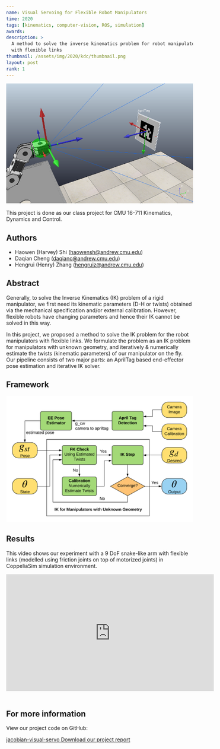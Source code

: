 ```yaml
---
name: Visual Servoing for Flexible Robot Manipulators
time: 2020
tags: [kinematics, computer-vision, ROS, simulation]
awards:
description: >
  A method to solve the inverse kinematics problem for robot manipulators
  with flexible links
thumbnail: /assets/img/2020/kdc/thumbnail.png
layout: post
rank: 1
---
```

![Simulation](/assets/img/2020/kdc/frame_confirmation.png)

This project is done as our class project for
CMU 16-711 Kinematics, Dynamics and Control.

## Authors

- Haowen (Harvey) Shi (haowensh@andrew.cmu.edu)
- Daqian Cheng (daqianc@andrew.cmu.edu)
- Hengrui (Henry) Zhang (hengruiz@andrew.cmu.edu)

## Abstract

Generally, to solve the Inverse Kinematics (IK) problem of a rigid manipulator,
we first need its kinematic parameters (D-H or twists) obtained via
the mechanical specification and/or external calibration.
However, flexible robots have changing parameters and hence their IK cannot
be solved in this way.

In this project, we proposed a method to solve the IK problem for the robot
manipulators with flexible links. We formulate the problem as an IK problem for
manipulators with unknown geometry, and iteratively & numerically estimate
the twists (kinematic parameters) of our manipulator on the fly.
Our pipeline consists of two major parts: an AprilTag based end-effector pose
estimation and iterative IK solver.

## Framework

![Framework](/assets/img/2020/kdc/framework.png)

## Results

This video shows our experiment with a 9 DoF snake-like arm with flexible
links (modelled using friction joints on top of motorized joints) in
CoppeliaSim simulation environment.
<div class="video-responsive">
    <iframe width="560" height="315" src="https://www.youtube-nocookie.com/embed/B46CvOQX2VM" frameborder="0" allow="accelerometer; autoplay; encrypted-media; gyroscope; picture-in-picture" allowfullscreen></iframe>
</div>

<br>

## For more information
View our project code on GitHub:

<a class="github-button" href="https://github.com/harveybia/jacobian-visual-servo" data-color-scheme="no-preference: light; light: light; dark: dark;" data-size="large" data-show-count="true" aria-label="Star harveybia/jacobian-visual-servo on GitHub">
jacobian-visual-servo
</a>

<a href="https://github.com/harveybia/jacobian-visual-servo/blob/master/docs/16_711_Project_Report.pdf" target="_blank">
Download our project report
</a>

